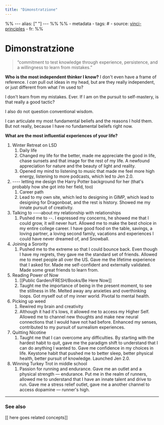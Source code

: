 ```yaml
---
title: "Dimonstratzione"
---
```



%% ---
alias: [" "]
--- %%
%% - metadata
	- tags: #
	- source: [vinci-principles](vinci-principles.md)
	- fr: 
%%

# Dimonstratzione

>  “commitment to test knowledge through experience, persistence, and a willingness to learn from mistakes.”

**Who is the most independent thinker I know?**
I don't even have a frame of reference. I *can* pull out ideas in my head, but are they really independent, or just different from what I'm used to?

I don't learn from my mistakes. Ever. If I am on the pursuit to self-mastery, is that really a good tactic?

I also do not question conventional wisdom. 

I can articulate my most fundamental beliefs and the reasons I hold them. But not really, because I have no fundamental beliefs right now. 

**What are the most influential experiences of your life?**
1. Winter Retreat on LSD
	1. Daily life
	2. Changed my life for the better, made me appreciate the good in life, chase sunsets and that image for the rest of my life. A newfound appreciation for nature and the beauty of light and reality. 
	3. Opened my mind to listening to music that made me feel more high energy, listening to more podcasts, which led to Jen 2.0.
2. ---- letting me design the Harry Potter background for her (that's probably how she got into her field, too)
	1. Career path
	2. Lead to my own site, which led to designing in GIMP, which lead to designing for Dragonboat, and the rest is history. Showed me my innate pursuit of creativity.
3. Talking to ----about my relationship with relationships
	1. Pushed me to --. I expressed my concerns, he showed me that I could grow, it will never hurt. Allowed me to make the best choice in my entire college career. I have good food on the table, savings, a loving partner, a loving second family, vacations and experiences I could have never dreamed of, and Snowball. 
4. Joining a Sorority
	1. Pushed me to the extreme so that I could bounce back. Even though I have my regrets, they gave me the standard set of friends. Allowed me to meet people all over the US. Gave me the lifetime experience that I asked for. Made me self-confident and externally validated. Made some great friends to learn from. 
5. Reading Power of Now
	1. [[Public Garden/FRESH/Books/Be Here Now]]
	2. Taught me the importance of being in the present moment, to see the stillness in life. Melted away any anxieties and overthinking loops. Got myself out of my inner world. Pivotal to mental health. 
6. Picking up weed
	1. Rewired my brain and creativity
	2. Although it had it's lows, it allowed me to access my Higher Self. Allowed me to channel new thoughts and make new neural connections that I would have not had before. Enhanced my senses, contributed to my pursuit of surrealism experiences. 
7. Quitting Nicotine
	1. Taught me that I can overcome any difficulties. By starting with the hardest habit to quit, gave me the paradigm shift to understand that I can do anything I wanted to. Gave me confidence in my choices in life. Keystone habit that pushed me to better sleep, better physical health, better pursuit of knowledge. Launched Jen 2.0.
8. Winning Turkey Trot in middle school
	1. Passion for running and endurance. Gave me an outlet and a physical strength — endurance. Put me in the realm of runners, allowed me to understand that I have an innate talent and drive to run. Gave me a stress relief outlet, gave me a another channel to access dopamine — runner's high. 


-------------
### See also
[[ here goes related concepts]]

